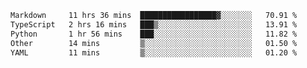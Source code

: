 <!--START_SECTION:waka-->

```txt
Markdown     11 hrs 36 mins  █████████████████▓░░░░░░░   70.91 %
TypeScript   2 hrs 16 mins   ███▒░░░░░░░░░░░░░░░░░░░░░   13.91 %
Python       1 hr 56 mins    ███░░░░░░░░░░░░░░░░░░░░░░   11.82 %
Other        14 mins         ▒░░░░░░░░░░░░░░░░░░░░░░░░   01.50 %
YAML         11 mins         ▒░░░░░░░░░░░░░░░░░░░░░░░░   01.20 %
```

<!--END_SECTION:waka-->
